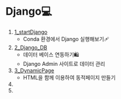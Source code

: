 # Django💻
1. [1_startDjango](./1_startDjango/)
   - Conda 환경에서 Django 실행해보기🩹
2. [2_Django_DB](./2_Django_DB/)
   - 데이터 베이스 연동하기🛍
   - Django Admin 사이트로 데이터 관리
3. [3_DynamicPage](./3_DynamicPage)
   - HTML을 함께 이용하여 동적페이지 만들기
4. []()
5. 
